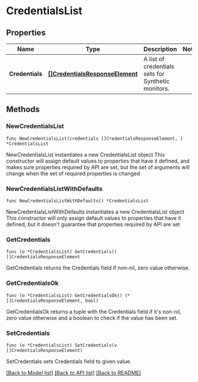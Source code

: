 # CredentialsList

## Properties

Name | Type | Description | Notes
------------ | ------------- | ------------- | -------------
**Credentials** | [**[]CredentialsResponseElement**](CredentialsResponseElement.md) | A list of credentials sets for Synthetic monitors. | 

## Methods

### NewCredentialsList

`func NewCredentialsList(credentials []CredentialsResponseElement, ) *CredentialsList`

NewCredentialsList instantiates a new CredentialsList object
This constructor will assign default values to properties that have it defined,
and makes sure properties required by API are set, but the set of arguments
will change when the set of required properties is changed

### NewCredentialsListWithDefaults

`func NewCredentialsListWithDefaults() *CredentialsList`

NewCredentialsListWithDefaults instantiates a new CredentialsList object
This constructor will only assign default values to properties that have it defined,
but it doesn't guarantee that properties required by API are set

### GetCredentials

`func (o *CredentialsList) GetCredentials() []CredentialsResponseElement`

GetCredentials returns the Credentials field if non-nil, zero value otherwise.

### GetCredentialsOk

`func (o *CredentialsList) GetCredentialsOk() (*[]CredentialsResponseElement, bool)`

GetCredentialsOk returns a tuple with the Credentials field if it's non-nil, zero value otherwise
and a boolean to check if the value has been set.

### SetCredentials

`func (o *CredentialsList) SetCredentials(v []CredentialsResponseElement)`

SetCredentials sets Credentials field to given value.



[[Back to Model list]](../README.md#documentation-for-models) [[Back to API list]](../README.md#documentation-for-api-endpoints) [[Back to README]](../README.md)


